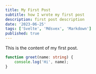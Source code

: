 ```yaml
---
title: My First Post
subtitle: how I wrote my first post
description: first post description
date: '2023-06-25'
tags: ['Svelte', 'Mdsvex', 'Markdown']
published: true
---
```


This is the content of my first post.

```ts
function greet(name: string) {
	console.log('Hi', name);
}
```
